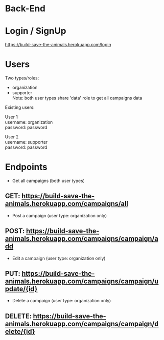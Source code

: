 # Back-End

# Login / SignUp

https://build-save-the-animals.herokuapp.com/login

# Users
Two types/roles:<br>
- organization<br>
- supporter<br>
Note: both user types share 'data' role to get all campaigns data

Existing users:

User 1<br>
username: organization<br>
password: password

User 2<br>
username: supporter<br>
password: password

# Endpoints
* Get all campaigns (both user types)<br>
 ## GET: https://build-save-the-animals.herokuapp.com/campaigns/all

* Post a campaign (user type: organization only)<br>
 ## POST: https://build-save-the-animals.herokuapp.com/campaigns/campaign/add

* Edit a campaign (user type: organization only)<br>
 ## PUT: https://build-save-the-animals.herokuapp.com/campaigns/campaign/update/{id}

* Delete a campaign (user type: organization only)<br>
 ## DELETE: https://build-save-the-animals.herokuapp.com/campaigns/campaign/delete/{id}



